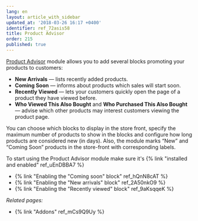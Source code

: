 ```yaml
---
lang: en
layout: article_with_sidebar
updated_at: '2018-03-26 16:17 +0400'
identifier: ref_72asis58
title: Product Advisor
order: 215
published: true
---
```

[Product Advisor](https://market.x-cart.com/addons/product-advisor.html "Product Advisor") module allows you to add several blocks promoting your products to customers:

* **New Arrivals** — lists recently added products.
* **Coming Soon** — informs about products which sales will start soon.
* **Recently Viewed** — lets your customers quickly open the page of a product they have viewed before.
* **Who Viewed This Also Bought** and **Who Purchased This Also Bought** — advise which other products may interest customers viewing the product page.

You can choose which blocks to display in the store front, specify the maximum number of products to show in the blocks and configure how long products are considered new (in days). Also, the module marks “New” and “Coming Soon” products in the store-front with corresponding labels.

To start using the Product Advisor module make sure it's {% link "installed and enabled" ref_uEnDBBA7 %}

   * {% link "Enabling the &quot;Coming soon&quot; block" ref_hQnN8cAT %}
   * {% link "Enabling the &quot;New arrivals&quot; block" ref_2A50nkO9 %}
   * {% link "Enabling the &quot;Recently viewed&quot; block" ref_9aKsqqeK %}

_Related pages:_
   
   * {% link "Addons" ref_mCs9Q9Uy %}
